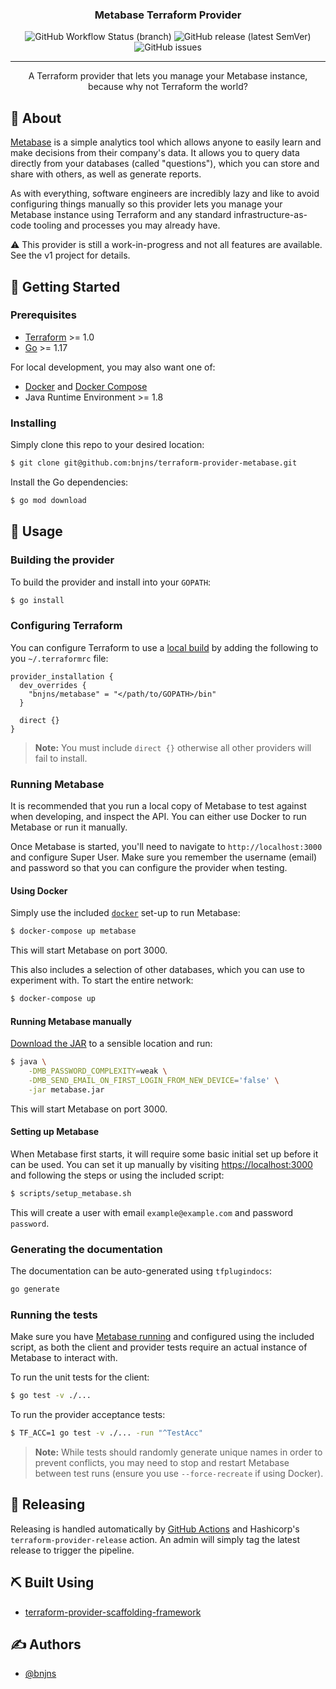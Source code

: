 <div align="center">

### Metabase Terraform Provider

![GitHub Workflow Status (branch)](https://img.shields.io/github/actions/workflow/status/bnjns/terraform-provider-metabase/build.yml?branch=main&style=flat-square)
![GitHub release (latest SemVer)](https://img.shields.io/github/v/release/bnjns/terraform-provider-metabase?display_name=tag&label=version&sort=semver&style=flat-square)
![GitHub issues](https://img.shields.io/github/issues/bnjns/terraform-provider-metabase?style=flat-square)

---

A Terraform provider that lets you manage your Metabase instance, because why not Terraform the world?
</div>

## 🧐 About

[Metabase](https://www.metabase.com/) is a simple analytics tool which allows anyone to easily learn and make decisions
from their company's data. It allows you to query data directly from your databases (called "questions"), which you can
store and share with others, as well as generate reports.

As with everything, software engineers are incredibly lazy and like to avoid configuring things manually so this
provider lets you manage your Metabase instance using Terraform and any standard infrastructure-as-code tooling and
processes you may already have.

⚠️ This provider is still a work-in-progress and not all features are available. See the v1 project for details.

## 🏁 Getting Started

### Prerequisites

- [Terraform](https://www.terraform.io/downloads.html) >= 1.0
- [Go](https://golang.org/doc/install) >= 1.17

For local development, you may also want one of:
- [Docker](https://docs.docker.com/get-docker/) and [Docker Compose](https://docs.docker.com/compose/install/)
- Java Runtime Environment >= 1.8

### Installing

Simply clone this repo to your desired location:

```sh
$ git clone git@github.com:bnjns/terraform-provider-metabase.git
```

Install the Go dependencies:

```sh
$ go mod download
```

## 🎈 Usage

### Building the provider

To build the provider and install into your `GOPATH`:

```sh
$ go install
```

### Configuring Terraform

You can configure Terraform to use a [local build](#building-the-provider) by adding the following to you `~/.terraformrc` file:

```hcl
provider_installation {
  dev_overrides {
    "bnjns/metabase" = "</path/to/GOPATH>/bin"
  }

  direct {}
}
```

> **Note:** You must include `direct {}` otherwise all other providers will fail to install.

### Running Metabase

It is recommended that you run a local copy of Metabase to test against when developing, and inspect the API. You can
either use Docker to run Metabase or run it manually.

Once Metabase is started, you'll need to navigate to `http://localhost:3000` and configure Super User. Make sure you
remember the username (email) and password so that you can configure the provider when testing.

#### Using Docker

Simply use the included [`docker`](docker-compose.yml) set-up to run Metabase:

```sh
$ docker-compose up metabase
```

This will start Metabase on port 3000.

This also includes a selection of other databases, which you can use to experiment with. To start the entire network:

```sh
$ docker-compose up
```

#### Running Metabase manually

[Download the JAR](https://www.metabase.com/docs/latest/operations-guide/running-the-metabase-jar-file.html) to a
sensible location and run:

```sh
$ java \
    -DMB_PASSWORD_COMPLEXITY=weak \
    -DMB_SEND_EMAIL_ON_FIRST_LOGIN_FROM_NEW_DEVICE='false' \
    -jar metabase.jar
```

This will start Metabase on port 3000.

#### Setting up Metabase

When Metabase first starts, it will require some basic initial set up before it can be used. You can set it up manually
by visiting <https://localhost:3000> and following the steps or using the included script:

```sh
$ scripts/setup_metabase.sh
```

This will create a user with email `example@example.com` and password `password`.

### Generating the documentation

The documentation can be auto-generated using `tfplugindocs`:

```sh
go generate
```

### Running the tests

Make sure you have [Metabase running](#running-metabase) and configured using the included script, as both the client
and provider tests require an actual instance of Metabase to interact with.

To run the unit tests for the client:

```sh
$ go test -v ./...
```

To run the provider acceptance tests:

```sh
$ TF_ACC=1 go test -v ./... -run "^TestAcc"
```

> **Note:** While tests should randomly generate unique names in order to prevent conflicts, you may need to stop and
> restart Metabase between test runs (ensure you use `--force-recreate` if using Docker).

## 🚀 Releasing

Releasing is handled automatically by [GitHub Actions](.github/workflows/release.yml) and
Hashicorp's `terraform-provider-release` action. An admin will simply tag the latest release to trigger the pipeline.

## ⛏️ Built Using

- [terraform-provider-scaffolding-framework](https://github.com/hashicorp/terraform-provider-scaffolding-framework)

## ✍️ Authors

- [@bnjns](https://github.com/bnjns)
